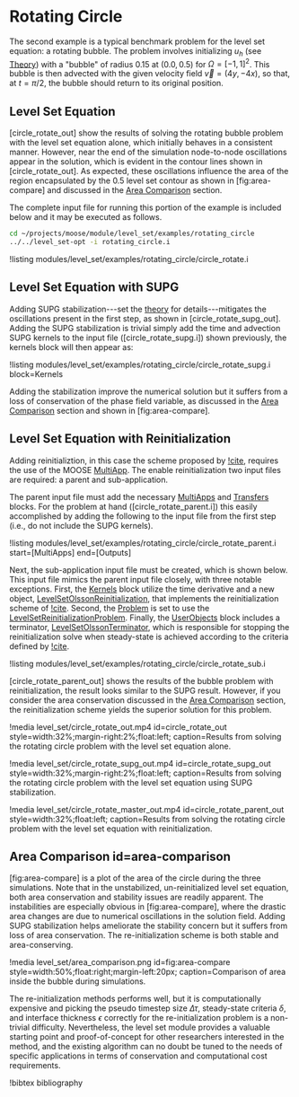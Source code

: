 # Rotating Circle

The second example is a typical benchmark problem for the level set equation: a rotating bubble. The
problem involves initializing $u_h$ (see [Theory](/level_set/theory.md)) with a "bubble" of radius 0.15 at
$(0.0, 0.5)$ for $\Omega = [-1,1]^2$.  This bubble is then advected with the given velocity field
$\vec{v}=(4y,-4x)$, so that, at $t=\pi/2$, the bubble should return to its original position.


## Level Set Equation

[circle_rotate_out] show the results of solving the rotating bubble problem with the level set
equation alone, which initially behaves in a consistent manner. However, near the end of the
simulation node-to-node oscillations appear in the solution, which is evident in the contour lines
shown in [circle_rotate_out].  As expected, these oscillations influence the area of the region
encapsulated by the 0.5 level set contour as shown in [fig:area-compare] and discussed in the
[Area Comparison](#area-comparison) section.

The complete input file for running this portion of the example is included below and it may be
executed as follows.

```bash
cd ~/projects/moose/module/level_set/examples/rotating_circle
../../level_set-opt -i rotating_circle.i
```

!listing modules/level_set/examples/rotating_circle/circle_rotate.i

## Level Set Equation with SUPG

Adding SUPG stabilization---set the [theory](/level_set/theory.md) for details---mitigates the oscillations
present in the first step, as shown in [circle_rotate_supg_out]. Adding the SUPG stabilization is
trivial simply add the time and advection SUPG kernels to the input file ([circle_rotate_supg.i])
shown previously, the kernels block will then appear as:

!listing modules/level_set/examples/rotating_circle/circle_rotate_supg.i block=Kernels

Adding the stabilization improve the numerical solution but it suffers from a loss of conservation of
the phase field variable, as discussed in the [Area Comparison](#area-comparison) section and shown
in [fig:area-compare].

## Level Set Equation with Reinitialization

Adding reinitializtion, in this case the scheme proposed by [!cite](olsson2007conservative), requires
the use of the MOOSE [MultiApp](framework:/MultiApps/index.md). The enable reinitialization two input files are
required: a parent and sub-application.

The parent input file must add the necessary [MultiApps](/MultiApps/index.md) and
[Transfers](framework:/Transfers/index.md) blocks. For the problem at hand ([circle_rotate_parent.i]) this
easily accomplished by adding the following to the input file from the first step (i.e., do not
include the SUPG kernels).

!listing modules/level_set/examples/rotating_circle/circle_rotate_parent.i
         start=[MultiApps]
         end=[Outputs]

Next, the sub-application input file must be created, which is shown below. This input file mimics
the parent input file closely, with three notable exceptions. First, the
[Kernels](framework:syntax/Kernels/index.md) block utilize the time derivative and a new object,
[LevelSetOlssonReinitialization](/LevelSetOlssonReinitialization.md), that implements the
reinitialization scheme of [!cite](olsson2007conservative). Second, the [Problem](framework:/Problem/index.md) is
set to use the [LevelSetReinitializationProblem](/LevelSetReinitializationProblem.md). Finally, the
[UserObjects](framework:/UserObjects/index.md) block includes a terminator,
[LevelSetOlssonTerminator](/LevelSetOlssonTerminator.md), which is responsible for stopping the
reinitialization solve when steady-state is achieved according to the criteria defined by
[!cite](olsson2007conservative).

!listing modules/level_set/examples/rotating_circle/circle_rotate_sub.i

[circle_rotate_parent_out] shows the results of the bubble problem with reinitialization, the result
looks similar to the SUPG result. However, if you consider the area conservation discussed in the
[Area Comparison](#area-comparison) section, the reinitialization scheme yields the superior solution
for this problem.

!media level_set/circle_rotate_out.mp4
       id=circle_rotate_out
       style=width:32%;margin-right:2%;float:left;
       caption=Results from solving the rotating circle problem with the level set equation alone.

!media level_set/circle_rotate_supg_out.mp4
       id=circle_rotate_supg_out
       style=width:32%;margin-right:2%;float:left;
       caption=Results from solving the rotating circle problem with the level set equation using
               SUPG stabilization.

!media level_set/circle_rotate_master_out.mp4
       id=circle_rotate_parent_out
       style=width:32%;float:left;
       caption=Results from solving the rotating circle problem with the level set equation with
               reinitialization.

## Area Comparison id=area-comparison

[fig:area-compare] is a plot of the area of the circle during the three simulations. Note that in the
unstabilized, un-reinitialized level set equation, both area conservation and stability issues are
readily apparent. The instabilities are especially obvious in [fig:area-compare], where the drastic
area changes are due to numerical oscillations in the solution field. Adding SUPG stabilization helps
ameliorate the stability concern but it suffers from loss of area conservation. The re-initialization
scheme is both stable and area-conserving.

!media level_set/area_comparison.png
       id=fig:area-compare
       style=width:50%;float:right;margin-left:20px;
       caption=Comparison of area inside the bubble during simulations.

The re-initialization methods performs well, but it is computationally expensive and picking the
pseudo timestep size $\Delta \tau$, steady-state criteria $\delta$, and interface thickness
$\epsilon$ correctly for the re-initialization problem is a non-trivial difficulty. Nevertheless, the
level set module provides a valuable starting point and proof-of-concept for other researchers
interested in the method, and the existing algorithm can no doubt be tuned to the needs of specific
applications in terms of conservation and computational cost requirements.



!bibtex bibliography
